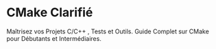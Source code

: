 # CMake Clarifié
 Maîtrisez vos Projets C/C++ , Tests et Outils. Guide Complet sur CMake pour Débutants et Intermédiaires.
